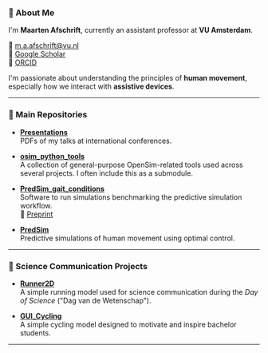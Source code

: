 <!--
**MaartenAfschrift/MaartenAfschrift** is a ✨ _special_ ✨ repository because its `README.md` (this file) appears on your GitHub profile.
-->

### 👋 About Me

I'm **Maarten Afschrift**, currently an assistant professor at **VU Amsterdam**.

📧 m.a.afschrift@vu.nl  
🔬 [Google Scholar](https://scholar.google.com/citations?user=FtnuwWQAAAAJ&hl=en)  
🧾 [ORCID](https://orcid.org/0000-0002-9120-7925)

I'm passionate about understanding the principles of **human movement**, especially how we interact with **assistive devices**.

---

### 🔧 Main Repositories

- [**Presentations**](https://github.com/MaartenAfschrift/Presentations)  
  PDFs of my talks at international conferences.

- [**osim_python_tools**](https://github.com/MaartenAfschrift/osim_python_tools)  
  A collection of general-purpose OpenSim-related tools used across several projects. I often include this as a submodule.

- [**PredSim_gait_conditions**](https://github.com/MaartenAfschrift/PredSim_gait_conditions)  
  Software to run simulations benchmarking the predictive simulation workflow.  
  📄 [Preprint](https://doi.org/10.1101/2024.12.12.628124)

- [**PredSim**](https://github.com/KULeuvenNeuromechanics/PredSim)  
  Predictive simulations of human movement using optimal control.

---

### 🧠 Science Communication Projects

- [**Runner2D**](https://github.com/MaartenAfschrift/Runner2D)  
  A simple running model used for science communication during the *Day of Science* ("Dag van de Wetenschap").

- [**GUI_Cycling**](https://github.com/MaartenAfschrift/GUI_Cycling)  
  A simple cycling model designed to motivate and inspire bachelor students.

---
